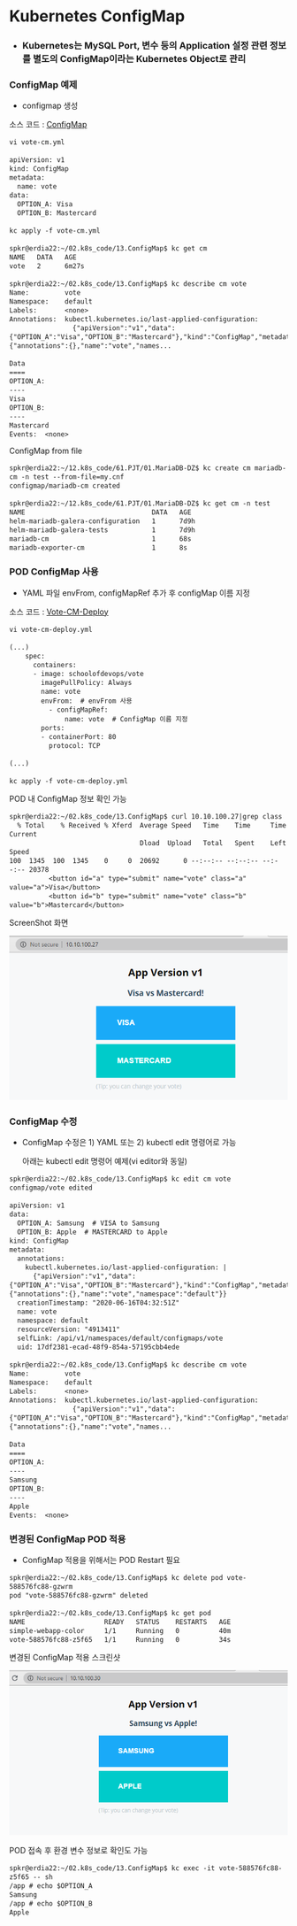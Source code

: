 # Kubernetes ConfigMap

- ### Kubernetes는 MySQL Port, 변수 등의 Application 설정 관련 정보를 별도의 ConfigMap이라는 Kubernetes Object로 관리

### ConfigMap 예제
- configmap 생성

소스 코드 : [ConfigMap](./vote-cm.yml)

```
vi vote-cm.yml

apiVersion: v1
kind: ConfigMap
metadata:
  name: vote
data:
  OPTION_A: Visa
  OPTION_B: Mastercard

kc apply -f vote-cm.yml

spkr@erdia22:~/02.k8s_code/13.ConfigMap$ kc get cm
NAME   DATA   AGE
vote   2      6m27s

spkr@erdia22:~/02.k8s_code/13.ConfigMap$ kc describe cm vote
Name:         vote
Namespace:    default
Labels:       <none>
Annotations:  kubectl.kubernetes.io/last-applied-configuration:
                {"apiVersion":"v1","data":{"OPTION_A":"Visa","OPTION_B":"Mastercard"},"kind":"ConfigMap","metadata":{"annotations":{},"name":"vote","names...

Data
====
OPTION_A:
----
Visa
OPTION_B:
----
Mastercard
Events:  <none>
```

ConfigMap from file 

```
spkr@erdia22:~/12.k8s_code/61.PJT/01.MariaDB-DZ$ kc create cm mariadb-cm -n test --from-file=my.cnf
configmap/mariadb-cm created

spkr@erdia22:~/12.k8s_code/61.PJT/01.MariaDB-DZ$ kc get cm -n test
NAME                                DATA   AGE
helm-mariadb-galera-configuration   1      7d9h
helm-mariadb-galera-tests           1      7d9h
mariadb-cm                          1      68s
mariadb-exporter-cm                 1      8s
```

### POD ConfigMap 사용 
- YAML 파일 envFrom, configMapRef 추가 후 configMap 이름 지정 

소스 코드 : [Vote-CM-Deploy](./vote-cm-deploy.yml)
```
vi vote-cm-deploy.yml

(...)
    spec:
      containers:
      - image: schoolofdevops/vote
        imagePullPolicy: Always
        name: vote
        envFrom:  # envFrom 사용 
          - configMapRef:  
              name: vote  # ConfigMap 이름 지정
        ports:
        - containerPort: 80
          protocol: TCP

(...)

kc apply -f vote-cm-deploy.yml
```

POD 내 ConfigMap 정보 확인 가능 
```
spkr@erdia22:~/02.k8s_code/13.ConfigMap$ curl 10.10.100.27|grep class
  % Total    % Received % Xferd  Average Speed   Time    Time     Time  Current
                                 Dload  Upload   Total   Spent    Left  Speed
100  1345  100  1345    0     0  20692      0 --:--:-- --:--:-- --:--:-- 20378
          <button id="a" type="submit" name="vote" class="a" value="a">Visa</button>
          <button id="b" type="submit" name="vote" class="b" value="b">Mastercard</button>
```
ScreenShot 화면

![ScreenShot 화면](./vote-cm.png)

### ConfigMap 수정
- ConfigMap 수정은 1) YAML 또는 2) kubectl edit 명령어로 가능

  아래는 kubectl edit 명령어 예제(vi editor와 동일)

```
spkr@erdia22:~/02.k8s_code/13.ConfigMap$ kc edit cm vote
configmap/vote edited

apiVersion: v1
data:
  OPTION_A: Samsung  # VISA to Samsung
  OPTION_B: Apple  # MASTERCARD to Apple
kind: ConfigMap
metadata:
  annotations:
    kubectl.kubernetes.io/last-applied-configuration: |
      {"apiVersion":"v1","data":{"OPTION_A":"Visa","OPTION_B":"Mastercard"},"kind":"ConfigMap","metadata":{"annotations":{},"name":"vote","namespace":"default"}}
  creationTimestamp: "2020-06-16T04:32:51Z"
  name: vote
  namespace: default
  resourceVersion: "4913411"
  selfLink: /api/v1/namespaces/default/configmaps/vote
  uid: 17df2381-ecad-48f9-854a-57195cbb4ede
  
spkr@erdia22:~/02.k8s_code/13.ConfigMap$ kc describe cm vote
Name:         vote
Namespace:    default
Labels:       <none>
Annotations:  kubectl.kubernetes.io/last-applied-configuration:
                {"apiVersion":"v1","data":{"OPTION_A":"Visa","OPTION_B":"Mastercard"},"kind":"ConfigMap","metadata":{"annotations":{},"name":"vote","names...

Data
====
OPTION_A:
----
Samsung
OPTION_B:
----
Apple
Events:  <none>
```

### 변경된 ConfigMap POD 적용
- ConfigMap 적용을 위해서는 POD Restart 필요

```
spkr@erdia22:~/02.k8s_code/13.ConfigMap$ kc delete pod vote-588576fc88-gzwrm
pod "vote-588576fc88-gzwrm" deleted

spkr@erdia22:~/02.k8s_code/13.ConfigMap$ kc get pod
NAME                    READY   STATUS    RESTARTS   AGE
simple-webapp-color     1/1     Running   0          40m
vote-588576fc88-z5f65   1/1     Running   0          34s
```

변경된 ConfigMap 적용 스크린샷

![스크린 샷](./vote-cm-2.png)

POD 접속 후 환경 변수 정보로 확인도 가능
```
spkr@erdia22:~/02.k8s_code/13.ConfigMap$ kc exec -it vote-588576fc88-z5f65 -- sh
/app # echo $OPTION_A
Samsung
/app # echo $OPTION_B
Apple
```
